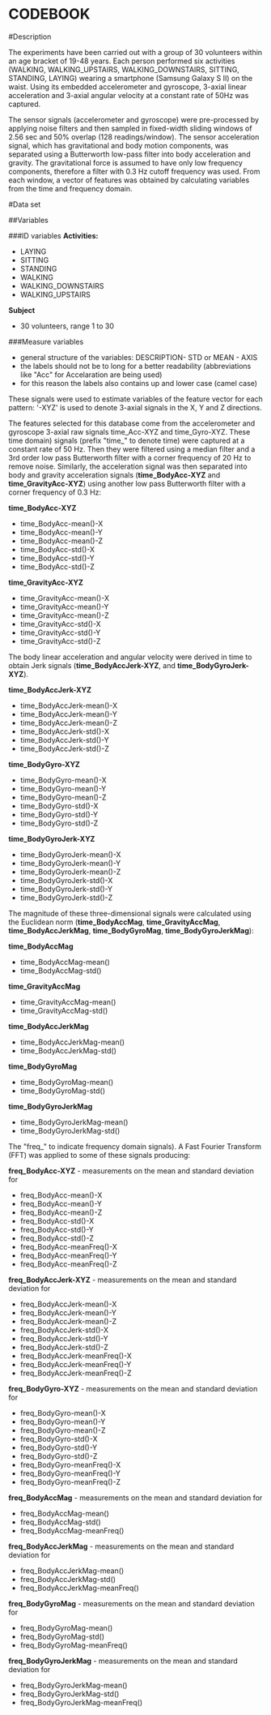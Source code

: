 CODEBOOK
========

#Description

The experiments have been carried out with a group of 30 volunteers within an age bracket of 19-48 years. Each person performed six activities (WALKING, WALKING_UPSTAIRS, WALKING_DOWNSTAIRS, SITTING, STANDING, LAYING) wearing a smartphone (Samsung Galaxy S II) on the waist. Using its embedded accelerometer and gyroscope, 3-axial linear acceleration and 3-axial angular velocity at a constant rate of 50Hz was captured.

The sensor signals (accelerometer and gyroscope) were pre-processed by applying noise filters and then sampled in fixed-width sliding windows of 2.56 sec and 50% overlap (128 readings/window). The sensor acceleration signal, which has gravitational and body motion components, was separated using a Butterworth low-pass filter into body acceleration and gravity. The gravitational force is assumed to have only low frequency components, therefore a filter with 0.3 Hz cutoff frequency was used. From each window, a vector of features was obtained by calculating variables from the time and frequency domain. 


#Data set

##Variables

###ID variables 
**Activities:**
- LAYING
- SITTING
- STANDING
- WALKING
- WALKING_DOWNSTAIRS
- WALKING_UPSTAIRS

**Subject**
- 30 volunteers, range 1 to 30

###Measure variables 
- general structure of the variables: DESCRIPTION- STD or MEAN - AXIS
- the labels should not be to long for a better readability (abbreviations like "Acc" for Accelaration are being used) 
- for this reason the labels also contains up and lower case (camel case)

These signals were used to estimate variables of the feature vector for each pattern: '-XYZ' is used to denote 3-axial signals in the X, Y and Z directions.

The features selected for this database come from the accelerometer and gyroscope 3-axial raw signals time_Acc-XYZ and time_Gyro-XYZ. These time domain) signals (prefix "time_" to denote time) were captured at a constant rate of 50 Hz. Then they were filtered using a median filter and a 3rd order low pass Butterworth filter with a corner frequency of 20 Hz to remove noise. Similarly, the acceleration signal was then separated into body and gravity acceleration signals (**time_BodyAcc-XYZ** and **time_GravityAcc-XYZ**) using another low pass Butterworth filter with a corner frequency of 0.3 Hz: 

**time_BodyAcc-XYZ**
- time_BodyAcc-mean()-X
- time_BodyAcc-mean()-Y
- time_BodyAcc-mean()-Z
- time_BodyAcc-std()-X
- time_BodyAcc-std()-Y
- time_BodyAcc-std()-Z

**time_GravityAcc-XYZ**
- time_GravityAcc-mean()-X
- time_GravityAcc-mean()-Y
- time_GravityAcc-mean()-Z
- time_GravityAcc-std()-X
- time_GravityAcc-std()-Y
- time_GravityAcc-std()-Z


The body linear acceleration and angular velocity were derived in time to obtain Jerk signals (**time_BodyAccJerk-XYZ**,  and
**time_BodyGyroJerk-XYZ**). 


**time_BodyAccJerk-XYZ**
- time_BodyAccJerk-mean()-X
- time_BodyAccJerk-mean()-Y
- time_BodyAccJerk-mean()-Z
- time_BodyAccJerk-std()-X
- time_BodyAccJerk-std()-Y
- time_BodyAccJerk-std()-Z

**time_BodyGyro-XYZ**
- time_BodyGyro-mean()-X
- time_BodyGyro-mean()-Y
- time_BodyGyro-mean()-Z
- time_BodyGyro-std()-X
- time_BodyGyro-std()-Y
- time_BodyGyro-std()-Z

**time_BodyGyroJerk-XYZ**
- time_BodyGyroJerk-mean()-X
- time_BodyGyroJerk-mean()-Y
- time_BodyGyroJerk-mean()-Z
- time_BodyGyroJerk-std()-X
- time_BodyGyroJerk-std()-Y
- time_BodyGyroJerk-std()-Z

The magnitude of these three-dimensional signals were calculated using the Euclidean norm (**time_BodyAccMag**, **time_GravityAccMag**, **time_BodyAccJerkMag**, **time_BodyGyroMag**, **time_BodyGyroJerkMag**):

**time_BodyAccMag**
- time_BodyAccMag-mean()
- time_BodyAccMag-std()

**time_GravityAccMag**
- time_GravityAccMag-mean()
- time_GravityAccMag-std()

**time_BodyAccJerkMag**
- time_BodyAccJerkMag-mean()
- time_BodyAccJerkMag-std()

**time_BodyGyroMag**
- time_BodyGyroMag-mean()
- time_BodyGyroMag-std()

**time_BodyGyroJerkMag**
- time_BodyGyroJerkMag-mean()
- time_BodyGyroJerkMag-std()

 The "freq_" to indicate frequency domain signals).
 A Fast Fourier Transform (FFT) was applied to some of these signals producing: 
 
**freq_BodyAcc-XYZ** - measurements on the mean and standard deviation for
- freq_BodyAcc-mean()-X
- freq_BodyAcc-mean()-Y
- freq_BodyAcc-mean()-Z
- freq_BodyAcc-std()-X
- freq_BodyAcc-std()-Y
- freq_BodyAcc-std()-Z
- freq_BodyAcc-meanFreq()-X
- freq_BodyAcc-meanFreq()-Y
- freq_BodyAcc-meanFreq()-Z

**freq_BodyAccJerk-XYZ** - measurements on the mean and standard deviation for
- freq_BodyAccJerk-mean()-X
- freq_BodyAccJerk-mean()-Y
- freq_BodyAccJerk-mean()-Z
- freq_BodyAccJerk-std()-X
- freq_BodyAccJerk-std()-Y
- freq_BodyAccJerk-std()-Z
- freq_BodyAccJerk-meanFreq()-X
- freq_BodyAccJerk-meanFreq()-Y
- freq_BodyAccJerk-meanFreq()-Z

**freq_BodyGyro-XYZ** - measurements on the mean and standard deviation for
- freq_BodyGyro-mean()-X
- freq_BodyGyro-mean()-Y
- freq_BodyGyro-mean()-Z
- freq_BodyGyro-std()-X
- freq_BodyGyro-std()-Y
- freq_BodyGyro-std()-Z
- freq_BodyGyro-meanFreq()-X
- freq_BodyGyro-meanFreq()-Y
- freq_BodyGyro-meanFreq()-Z

**freq_BodyAccMag** - measurements on the mean and standard deviation for
- freq_BodyAccMag-mean()
- freq_BodyAccMag-std()
- freq_BodyAccMag-meanFreq()

**freq_BodyAccJerkMag** - measurements on the mean and standard deviation for
- freq_BodyAccJerkMag-mean()
- freq_BodyAccJerkMag-std()
- freq_BodyAccJerkMag-meanFreq()

**freq_BodyGyroMag** - measurements on the mean and standard deviation for
- freq_BodyGyroMag-mean()
- freq_BodyGyroMag-std()
- freq_BodyGyroMag-meanFreq()

**freq_BodyGyroJerkMag** - measurements on the mean and standard deviation for
- freq_BodyGyroJerkMag-mean()
- freq_BodyGyroJerkMag-std()
- freq_BodyGyroJerkMag-meanFreq()
